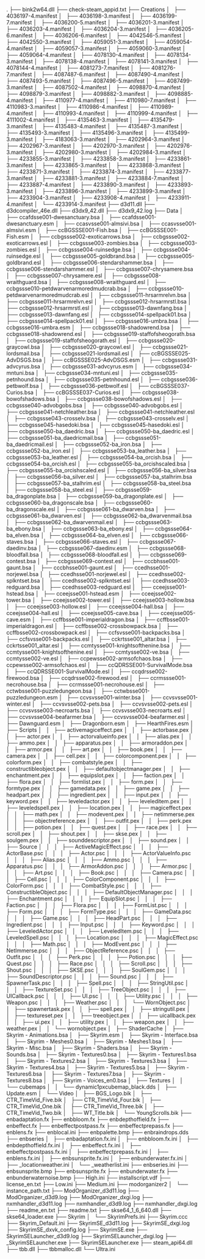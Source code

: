 .
├── bink2w64.dll
├── check-steam_appid.txt
├── Creations
│   ├── 4036197-4.manifest
│   ├── 4036198-3.manifest
│   ├── 4036199-7.manifest
│   ├── 4036200-5.manifest
│   ├── 4036201-3.manifest
│   ├── 4036203-4.manifest
│   ├── 4036204-3.manifest
│   ├── 4036205-6.manifest
│   ├── 4036206-6.manifest
│   ├── 4042546-5.manifest
│   ├── 4042550-3.manifest
│   ├── 4059051-3.manifest
│   ├── 4059054-4.manifest
│   ├── 4059057-3.manifest
│   ├── 4059060-3.manifest
│   ├── 4059064-4.manifest
│   ├── 4078130-4.manifest
│   ├── 4078134-3.manifest
│   ├── 4078138-4.manifest
│   ├── 4078141-3.manifest
│   ├── 4078144-4.manifest
│   ├── 4081273-7.manifest
│   ├── 4081276-7.manifest
│   ├── 4087487-6.manifest
│   ├── 4087490-4.manifest
│   ├── 4087493-5.manifest
│   ├── 4087496-5.manifest
│   ├── 4087499-3.manifest
│   ├── 4087502-4.manifest
│   ├── 4098870-4.manifest
│   ├── 4098879-3.manifest
│   ├── 4098882-3.manifest
│   ├── 4098885-4.manifest
│   ├── 4110977-4.manifest
│   ├── 4110980-7.manifest
│   ├── 4110983-3.manifest
│   ├── 4110986-4.manifest
│   ├── 4110989-4.manifest
│   ├── 4110993-4.manifest
│   ├── 4110999-4.manifest
│   ├── 4111002-4.manifest
│   ├── 4135463-3.manifest
│   ├── 4135479-3.manifest
│   ├── 4135483-4.manifest
│   ├── 4135487-3.manifest
│   ├── 4135493-3.manifest
│   ├── 4135496-3.manifest
│   ├── 4135499-3.manifest
│   ├── 4183063-3.manifest
│   ├── 4202964-3.manifest
│   ├── 4202967-3.manifest
│   ├── 4202970-3.manifest
│   ├── 4202976-3.manifest
│   ├── 4202980-3.manifest
│   ├── 4202984-3.manifest
│   ├── 4233855-3.manifest
│   ├── 4233858-3.manifest
│   ├── 4233861-3.manifest
│   ├── 4233865-3.manifest
│   ├── 4233868-3.manifest
│   ├── 4233871-3.manifest
│   ├── 4233874-3.manifest
│   ├── 4233877-3.manifest
│   ├── 4233881-3.manifest
│   ├── 4233884-7.manifest
│   ├── 4233887-4.manifest
│   ├── 4233890-3.manifest
│   ├── 4233893-3.manifest
│   ├── 4233896-3.manifest
│   ├── 4233899-3.manifest
│   ├── 4233904-3.manifest
│   ├── 4233908-4.manifest
│   ├── 4233911-4.manifest
│   └── 4233914-3.manifest
├── d3d11.dll
├── d3dcompiler_46e.dll
├── d3dx9_42.dll
├── d3dx9_42.log
├── Data
│   ├── ccafdsse001-dwesanctuary.bsa
│   ├── ccafdsse001-dwesanctuary.esm
│   ├── ccasvsse001-almsivi.bsa
│   ├── ccasvsse001-almsivi.esm
│   ├── ccBGSSSE001-Fish.bsa
│   ├── ccBGSSSE001-Fish.esm
│   ├── ccbgssse002-exoticarrows.bsa
│   ├── ccbgssse002-exoticarrows.esl
│   ├── ccbgssse003-zombies.bsa
│   ├── ccbgssse003-zombies.esl
│   ├── ccbgssse004-ruinsedge.bsa
│   ├── ccbgssse004-ruinsedge.esl
│   ├── ccbgssse005-goldbrand.bsa
│   ├── ccbgssse005-goldbrand.esl
│   ├── ccbgssse006-stendarshammer.bsa
│   ├── ccbgssse006-stendarshammer.esl
│   ├── ccbgssse007-chrysamere.bsa
│   ├── ccbgssse007-chrysamere.esl
│   ├── ccbgssse008-wraithguard.bsa
│   ├── ccbgssse008-wraithguard.esl
│   ├── ccbgssse010-petdwarvenarmoredmudcrab.bsa
│   ├── ccbgssse010-petdwarvenarmoredmudcrab.esl
│   ├── ccbgssse011-hrsarmrelvn.bsa
│   ├── ccbgssse011-hrsarmrelvn.esl
│   ├── ccbgssse012-hrsarmrstl.bsa
│   ├── ccbgssse012-hrsarmrstl.esl
│   ├── ccbgssse013-dawnfang.bsa
│   ├── ccbgssse013-dawnfang.esl
│   ├── ccbgssse014-spellpack01.bsa
│   ├── ccbgssse014-spellpack01.esl
│   ├── ccbgssse016-umbra.bsa
│   ├── ccbgssse016-umbra.esm
│   ├── ccbgssse018-shadowrend.bsa
│   ├── ccbgssse018-shadowrend.esl
│   ├── ccbgssse019-staffofsheogorath.bsa
│   ├── ccbgssse019-staffofsheogorath.esl
│   ├── ccbgssse020-graycowl.bsa
│   ├── ccbgssse020-graycowl.esl
│   ├── ccbgssse021-lordsmail.bsa
│   ├── ccbgssse021-lordsmail.esl
│   ├── ccBGSSSE025-AdvDSGS.bsa
│   ├── ccBGSSSE025-AdvDSGS.esm
│   ├── ccbgssse031-advcyrus.bsa
│   ├── ccbgssse031-advcyrus.esm
│   ├── ccbgssse034-mntuni.bsa
│   ├── ccbgssse034-mntuni.esl
│   ├── ccbgssse035-petnhound.bsa
│   ├── ccbgssse035-petnhound.esl
│   ├── ccbgssse036-petbwolf.bsa
│   ├── ccbgssse036-petbwolf.esl
│   ├── ccBGSSSE037-Curios.bsa
│   ├── ccBGSSSE037-Curios.esl
│   ├── ccbgssse038-bowofshadows.bsa
│   ├── ccbgssse038-bowofshadows.esl
│   ├── ccbgssse040-advobgobs.bsa
│   ├── ccbgssse040-advobgobs.esl
│   ├── ccbgssse041-netchleather.bsa
│   ├── ccbgssse041-netchleather.esl
│   ├── ccbgssse043-crosselv.bsa
│   ├── ccbgssse043-crosselv.esl
│   ├── ccbgssse045-hasedoki.bsa
│   ├── ccbgssse045-hasedoki.esl
│   ├── ccbgssse050-ba_daedric.bsa
│   ├── ccbgssse050-ba_daedric.esl
│   ├── ccbgssse051-ba_daedricmail.bsa
│   ├── ccbgssse051-ba_daedricmail.esl
│   ├── ccbgssse052-ba_iron.bsa
│   ├── ccbgssse052-ba_iron.esl
│   ├── ccbgssse053-ba_leather.bsa
│   ├── ccbgssse053-ba_leather.esl
│   ├── ccbgssse054-ba_orcish.bsa
│   ├── ccbgssse054-ba_orcish.esl
│   ├── ccbgssse055-ba_orcishscaled.bsa
│   ├── ccbgssse055-ba_orcishscaled.esl
│   ├── ccbgssse056-ba_silver.bsa
│   ├── ccbgssse056-ba_silver.esl
│   ├── ccbgssse057-ba_stalhrim.bsa
│   ├── ccbgssse057-ba_stalhrim.esl
│   ├── ccbgssse058-ba_steel.bsa
│   ├── ccbgssse058-ba_steel.esl
│   ├── ccbgssse059-ba_dragonplate.bsa
│   ├── ccbgssse059-ba_dragonplate.esl
│   ├── ccbgssse060-ba_dragonscale.bsa
│   ├── ccbgssse060-ba_dragonscale.esl
│   ├── ccbgssse061-ba_dwarven.bsa
│   ├── ccbgssse061-ba_dwarven.esl
│   ├── ccbgssse062-ba_dwarvenmail.bsa
│   ├── ccbgssse062-ba_dwarvenmail.esl
│   ├── ccbgssse063-ba_ebony.bsa
│   ├── ccbgssse063-ba_ebony.esl
│   ├── ccbgssse064-ba_elven.bsa
│   ├── ccbgssse064-ba_elven.esl
│   ├── ccbgssse066-staves.bsa
│   ├── ccbgssse066-staves.esl
│   ├── ccbgssse067-daedinv.bsa
│   ├── ccbgssse067-daedinv.esm
│   ├── ccbgssse068-bloodfall.bsa
│   ├── ccbgssse068-bloodfall.esl
│   ├── ccbgssse069-contest.bsa
│   ├── ccbgssse069-contest.esl
│   ├── cccbhsse001-gaunt.bsa
│   ├── cccbhsse001-gaunt.esl
│   ├── ccedhsse001-norjewel.bsa
│   ├── ccedhsse001-norjewel.esl
│   ├── ccedhsse002-splkntset.bsa
│   ├── ccedhsse002-splkntset.esl
│   ├── ccedhsse003-redguard.bsa
│   ├── ccedhsse003-redguard.esl
│   ├── cceejsse001-hstead.bsa
│   ├── cceejsse001-hstead.esm
│   ├── cceejsse002-tower.bsa
│   ├── cceejsse002-tower.esl
│   ├── cceejsse003-hollow.bsa
│   ├── cceejsse003-hollow.esl
│   ├── cceejsse004-hall.bsa
│   ├── cceejsse004-hall.esl
│   ├── cceejsse005-cave.bsa
│   ├── cceejsse005-cave.esm
│   ├── ccffbsse001-imperialdragon.bsa
│   ├── ccffbsse001-imperialdragon.esl
│   ├── ccffbsse002-crossbowpack.bsa
│   ├── ccffbsse002-crossbowpack.esl
│   ├── ccfsvsse001-backpacks.bsa
│   ├── ccfsvsse001-backpacks.esl
│   ├── cckrtsse001_altar.bsa
│   ├── cckrtsse001_altar.esl
│   ├── ccmtysse001-knightsofthenine.bsa
│   ├── ccmtysse001-knightsofthenine.esl
│   ├── ccmtysse002-ve.bsa
│   ├── ccmtysse002-ve.esl
│   ├── ccpewsse002-armsofchaos.bsa
│   ├── ccpewsse002-armsofchaos.esl
│   ├── ccQDRSSE001-SurvivalMode.bsa
│   ├── ccQDRSSE001-SurvivalMode.esl
│   ├── ccqdrsse002-firewood.bsa
│   ├── ccqdrsse002-firewood.esl
│   ├── ccrmssse001-necrohouse.bsa
│   ├── ccrmssse001-necrohouse.esl
│   ├── cctwbsse001-puzzledungeon.bsa
│   ├── cctwbsse001-puzzledungeon.esm
│   ├── ccvsvsse001-winter.bsa
│   ├── ccvsvsse001-winter.esl
│   ├── ccvsvsse002-pets.bsa
│   ├── ccvsvsse002-pets.esl
│   ├── ccvsvsse003-necroarts.bsa
│   ├── ccvsvsse003-necroarts.esl
│   ├── ccvsvsse004-beafarmer.bsa
│   ├── ccvsvsse004-beafarmer.esl
│   ├── Dawnguard.esm
│   ├── Dragonborn.esm
│   ├── HearthFires.esm
│   ├── Scripts
│   │   ├── activemagiceffect.pex
│   │   ├── actorbase.pex
│   │   ├── actor.pex
│   │   ├── actorvalueinfo.pex
│   │   ├── alias.pex
│   │   ├── ammo.pex
│   │   ├── apparatus.pex
│   │   ├── armoraddon.pex
│   │   ├── armor.pex
│   │   ├── art.pex
│   │   ├── book.pex
│   │   ├── camera.pex
│   │   ├── cell.pex
│   │   ├── colorcomponent.pex
│   │   ├── colorform.pex
│   │   ├── combatstyle.pex
│   │   ├── constructibleobject.pex
│   │   ├── defaultobjectmanager.pex
│   │   ├── enchantment.pex
│   │   ├── equipslot.pex
│   │   ├── faction.pex
│   │   ├── flora.pex
│   │   ├── formlist.pex
│   │   ├── form.pex
│   │   ├── formtype.pex
│   │   ├── gamedata.pex
│   │   ├── game.pex
│   │   ├── headpart.pex
│   │   ├── ingredient.pex
│   │   ├── input.pex
│   │   ├── keyword.pex
│   │   ├── leveledactor.pex
│   │   ├── leveleditem.pex
│   │   ├── leveledspell.pex
│   │   ├── location.pex
│   │   ├── magiceffect.pex
│   │   ├── math.pex
│   │   ├── modevent.pex
│   │   ├── netimmerse.pex
│   │   ├── objectreference.pex
│   │   ├── outfit.pex
│   │   ├── perk.pex
│   │   ├── potion.pex
│   │   ├── quest.pex
│   │   ├── race.pex
│   │   ├── scroll.pex
│   │   ├── shout.pex
│   │   ├── skse.pex
│   │   ├── soulgem.pex
│   │   ├── sounddescriptor.pex
│   │   ├── sound.pex
│   │   ├── Source
│   │   │   ├── ActiveMagicEffect.psc
│   │   │   ├── ActorBase.psc
│   │   │   ├── Actor.psc
│   │   │   ├── ActorValueInfo.psc
│   │   │   ├── Alias.psc
│   │   │   ├── Ammo.psc
│   │   │   ├── Apparatus.psc
│   │   │   ├── ArmorAddon.psc
│   │   │   ├── Armor.psc
│   │   │   ├── Art.psc
│   │   │   ├── Book.psc
│   │   │   ├── Camera.psc
│   │   │   ├── Cell.psc
│   │   │   ├── ColorComponent.psc
│   │   │   ├── ColorForm.psc
│   │   │   ├── CombatStyle.psc
│   │   │   ├── ConstructibleObject.psc
│   │   │   ├── DefaultObjectManager.psc
│   │   │   ├── Enchantment.psc
│   │   │   ├── EquipSlot.psc
│   │   │   ├── Faction.psc
│   │   │   ├── Flora.psc
│   │   │   ├── FormList.psc
│   │   │   ├── Form.psc
│   │   │   ├── FormType.psc
│   │   │   ├── GameData.psc
│   │   │   ├── Game.psc
│   │   │   ├── HeadPart.psc
│   │   │   ├── Ingredient.psc
│   │   │   ├── Input.psc
│   │   │   ├── Keyword.psc
│   │   │   ├── LeveledActor.psc
│   │   │   ├── LeveledItem.psc
│   │   │   ├── LeveledSpell.psc
│   │   │   ├── Location.psc
│   │   │   ├── MagicEffect.psc
│   │   │   ├── Math.psc
│   │   │   ├── ModEvent.psc
│   │   │   ├── NetImmerse.psc
│   │   │   ├── ObjectReference.psc
│   │   │   ├── Outfit.psc
│   │   │   ├── Perk.psc
│   │   │   ├── Potion.psc
│   │   │   ├── Quest.psc
│   │   │   ├── Race.psc
│   │   │   ├── Scroll.psc
│   │   │   ├── Shout.psc
│   │   │   ├── SKSE.psc
│   │   │   ├── SoulGem.psc
│   │   │   ├── SoundDescriptor.psc
│   │   │   ├── Sound.psc
│   │   │   ├── SpawnerTask.psc
│   │   │   ├── Spell.psc
│   │   │   ├── StringUtil.psc
│   │   │   ├── TextureSet.psc
│   │   │   ├── TreeObject.psc
│   │   │   ├── UICallback.psc
│   │   │   ├── UI.psc
│   │   │   ├── Utility.psc
│   │   │   ├── Weapon.psc
│   │   │   ├── Weather.psc
│   │   │   └── WornObject.psc
│   │   ├── spawnertask.pex
│   │   ├── spell.pex
│   │   ├── stringutil.pex
│   │   ├── textureset.pex
│   │   ├── treeobject.pex
│   │   ├── uicallback.pex
│   │   ├── ui.pex
│   │   ├── utility.pex
│   │   ├── weapon.pex
│   │   ├── weather.pex
│   │   └── wornobject.pex
│   ├── ShaderCache
│   ├── Skyrim - Animations.bsa
│   ├── Skyrim.esm
│   ├── Skyrim - Interface.bsa
│   ├── Skyrim - Meshes0.bsa
│   ├── Skyrim - Meshes1.bsa
│   ├── Skyrim - Misc.bsa
│   ├── Skyrim - Shaders.bsa
│   ├── Skyrim - Sounds.bsa
│   ├── Skyrim - Textures0.bsa
│   ├── Skyrim - Textures1.bsa
│   ├── Skyrim - Textures2.bsa
│   ├── Skyrim - Textures3.bsa
│   ├── Skyrim - Textures4.bsa
│   ├── Skyrim - Textures5.bsa
│   ├── Skyrim - Textures6.bsa
│   ├── Skyrim - Textures7.bsa
│   ├── Skyrim - Textures8.bsa
│   ├── Skyrim - Voices_en0.bsa
│   ├── Textures
│   │   └── cubemaps
│   │       └── dynamic1pxcubemap_black.dds
│   ├── Update.esm
│   └── Video
│       ├── BGS_Logo.bik
│       ├── CTR_TimeVid_Five.bik
│       ├── CTR_TimeVid_Four.bik
│       ├── CTR_TimeVid_One.bik
│       ├── CTR_TimeVid_Three.bik
│       ├── CTR_TimeVid_Two.bik
│       ├── WT_Title.bik
│       └── YoungScrolls.bik
├── enbadaptation.fx
├── enbbloom.fx
├── enbdepthoffield.fx
├── enbeffect.fx
├── enbeffectpostpass.fx
├── enbeffectprepass.fx
├── enblens.fx
├── enblocal.ini
├── enbpalette.bmp
├── enbraindrops.dds
├── enbseries
│   ├── enbadaptation.fx.ini
│   ├── enbbloom.fx.ini
│   ├── enbdepthoffield.fx.ini
│   ├── enbeffect.fx.ini
│   ├── enbeffectpostpass.fx.ini
│   ├── enbeffectprepass.fx.ini
│   ├── enblens.fx.ini
│   ├── enbsunsprite.fx.ini
│   ├── enbunderwater.fx.ini
│   ├── _locationweather.ini
│   └── _weatherlist.ini
├── enbseries.ini
├── enbsunsprite.bmp
├── enbsunsprite.fx
├── enbunderwater.fx
├── enbunderwaternoise.bmp
├── High.ini
├── installscript.vdf
├── license_en.txt
├── Low.ini
├── Medium.ini
├── modorganizer2
│   └── instance_path.txt
├── ModOrganizer_d3d11.log
├── ModOrganizer_d3d9.log
├── ModOrganizer_dxgi.log
├── nxmhandler_d3d11.log
├── nxmhandler_d3d9.log
├── nxmhandler_dxgi.log
├── readme_en.txt
├── readme.txt
├── skse64_1_6_640.dll
├── skse64_loader.exe
├── Skyrim
│   └── SkyrimPrefs.ini
├── Skyrim.ccc
├── Skyrim_Default.ini
├── SkyrimSE_d3d11.log
├── SkyrimSE_dxgi.log
├── SkyrimSE_dxvk_config.log
├── SkyrimSE.exe
├── SkyrimSELauncher_d3d9.log
├── SkyrimSELauncher_dxgi.log
├── _SkyrimSELauncher.exe
├── SkyrimSELauncher.exe
├── steam_api64.dll
├── tbb.dll
├── tbbmalloc.dll
└── Ultra.ini
